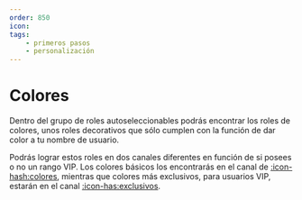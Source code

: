 ```yaml
---
order: 850
icon: 
tags:
    - primeros pasos
    - personalización
---
```


# Colores

Dentro del grupo de roles autoseleccionables podrás encontrar los roles de colores, unos roles decorativos que sólo cumplen con la función de dar color a tu nombre de usuario.

Podrás lograr estos roles en dos canales diferentes en función de si posees o no un rango VIP. Los colores básicos los encontrarás en el canal de [:icon-hash:colores](https://discord.com/channels/790289803219566633/822612130104606761), mientras que colores más exclusivos, para usuarios VIP, estarán en el canal [:icon-has:exclusivos](https://discord.com/channels/790289803219566633/1245962051050803231).
